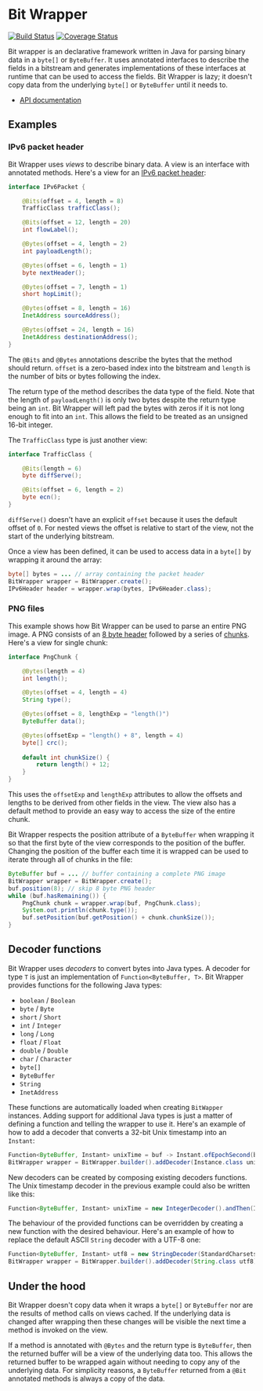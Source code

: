 # Bit Wrapper

[![Build Status](https://travis-ci.org/bencampion/bit-wrapper.svg?branch=master)](https://travis-ci.org/bencampion/bit-wrapper) [![Coverage Status](http://coveralls.io/repos/bencampion/bit-wrapper/badge.svg?branch=master&service=github)](http://coveralls.io/github/bencampion/bit-wrapper?branch=master)

Bit wrapper is an declarative framework written in Java for parsing binary data in a `byte[]` or `ByteBuffer`. It uses annotated interfaces to describe the fields in a bitstream and generates implementations of these interfaces at runtime that can be used to access the fields. Bit Wrapper is lazy; it doesn't copy data from the underlying `byte[]` or `ByteBuffer` until it needs to.

* [API documentation](https://bencampion.github.io/bit-wrapper/apidocs/)

## Examples

### IPv6 packet header

Bit Wrapper uses _views_ to describe binary data. A view is an interface with annotated methods. Here's a view for an [IPv6 packet header](https://en.wikipedia.org/wiki/IPv6_packet#Fixed_header):

```java
interface IPv6Packet {

    @Bits(offset = 4, length = 8)
    TrafficClass trafficClass();

    @Bits(offset = 12, length = 20)
    int flowLabel();

    @Bytes(offset = 4, length = 2)
    int payloadLength();

    @Bytes(offset = 6, length = 1)
    byte nextHeader();

    @Bytes(offset = 7, length = 1)
    short hopLimit();

    @Bytes(offset = 8, length = 16)
    InetAddress sourceAddress();

    @Bytes(offset = 24, length = 16)
    InetAddress destinationAddress();
}
```

The `@Bits` and `@Bytes` annotations describe the bytes that the method should return. `offset` is a zero-based index into the bitstream and `length` is the number of bits or bytes following the index.

The return type of the method describes the data type of the field. Note that the length of `payloadLength()` is only two bytes despite the return type being an `int`. Bit Wrapper will left pad the bytes with zeros if it is not long enough to fit into an `int`. This allows the field to be treated as an unsigned 16-bit integer. 

The `TrafficClass` type is just another view:

```java
interface TrafficClass {

    @Bits(length = 6)
    byte diffServe();

    @Bits(offset = 6, length = 2)
    byte ecn();
}

```

`diffServe()` doesn't have an explicit `offset` because it uses the default offset of `0`. For nested views the offset is relative to start of the view, not the start of the underlying bitstream.

Once a view has been defined, it can be used to access data in a `byte[]` by wrapping it around the array:


```java
byte[] bytes = ... // array containing the packet header
BitWrapper wrapper = BitWrapper.create();
IPv6Header header = wrapper.wrap(bytes, IPv6Header.class);
```

### PNG files

This example shows how Bit Wrapper can be used to parse an entire PNG image. A PNG consists of an [8 byte header](http://www.w3.org/TR/PNG/#5PNG-file-signature) followed by a series of [chunks](http://www.w3.org/TR/PNG/#5Chunk-layout). Here's a view for single chunk:

```java
interface PngChunk {

    @Bytes(length = 4)
    int length();

    @Bytes(offset = 4, length = 4)
    String type();

    @Bytes(offset = 8, lengthExp = "length()")
    ByteBuffer data();

    @Bytes(offsetExp = "length() + 8", length = 4)
    byte[] crc();
    
    default int chunkSize() {
        return length() + 12;
    }
}
```

This uses the `offsetExp` and `lengthExp` attributes to allow the offsets and lengths to be derived from other fields in the view. The view also has a default method to provide an easy way to access the size of the entire chunk.

Bit Wrapper respects the position attribute of a `ByteBuffer` when wrapping it so that the first byte of the view corresponds to the position of the buffer. Changing the position of the buffer each time it is wrapped can be used to iterate through all of chunks in the file:

```java
ByteBuffer buf = ... // buffer containing a complete PNG image
BitWrapper wrapper = BitWrapper.create();
buf.position(8); // skip 8 byte PNG header
while (buf.hasRemaining()) {
    PngChunk chunk = wrapper.wrap(buf, PngChunk.class);
    System.out.println(chunk.type());
    buf.setPosition(buf.getPosition() + chunk.chunkSize());
}
```

## Decoder functions

Bit Wrapper uses _decoders_ to convert bytes into Java types. A decoder for type `T` is just an implementation of `Function<ByteBuffer, T>`. Bit Wrapper provides functions for the following Java types:

* `boolean` / `Boolean`
* `byte` / `Byte`
* `short` / `Short`
* `int` / `Integer`
* `long` / `Long`
* `float` / `Float`
* `double` / `Double`
* `char` / `Character`
* `byte[]`
* `ByteBuffer`
* `String`
* `InetAddress`

These functions are automatically loaded when creating `BitWapper` instances. Adding support for additional Java types is just a matter of defining a function and telling the wrapper to use it. Here's an example of how to add a decoder that converts a 32-bit Unix timestamp into an `Instant`:

```java
Function<ByteBuffer, Instant> unixTime = buf -> Instant.ofEpochSecond(buf.getInt());
BitWrapper wrapper = BitWrapper.builder().addDecoder(Instance.class unixTime).build();
```

New decoders can be created by composing existing decoders functions. The Unix timestamp decoder in the previous example could also be written like this:

```java
Function<ByteBuffer, Instant> unixTime = new IntegerDecoder().andThen(Instant::ofEpochSecond);
```

The behaviour of the provided functions can be overridden by creating a new function with the desired behaviour. Here's an example of how to replace the default ASCII `String` decoder with a UTF-8 one:

```java
Function<ByteBuffer, Instant> utf8 = new StringDecoder(StandardCharsets.UTF_8);
BitWrapper wrapper = BitWrapper.builder().addDecoder(String.class utf8).build();
```

## Under the hood

Bit Wrapper doesn't copy data when it wraps a `byte[]` or `ByteBuffer` nor are the results of method calls on views cached. If the underlying data is changed after wrapping then these changes will be visible the next time a method is invoked on the view.

If a method is annotated with `@Bytes` and the return type is `ByteBuffer`, then the returned buffer will be a view of the underlying data too. This allows the returned buffer to be wrapped again without needing to copy any of the underlying data. For simplicity reasons, a `ByteBuffer` returned from a `@Bit` annotated methods is always a copy of the data.
